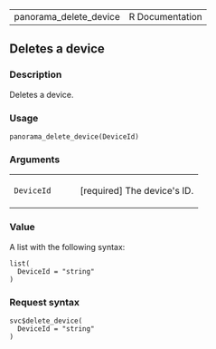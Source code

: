 <table style="width: 100%;">
<tbody>
<tr class="odd">
<td>panorama_delete_device</td>
<td style="text-align: right;">R Documentation</td>
</tr>
</tbody>
</table>

## Deletes a device

### Description

Deletes a device.

### Usage

    panorama_delete_device(DeviceId)

### Arguments

<table>
<colgroup>
<col style="width: 35%" />
<col style="width: 65%" />
</colgroup>
<tbody>
<tr class="odd">
<td><code id="panorama_delete_device_:_DeviceId">DeviceId</code></td>
<td><p>[required] The device's ID.</p></td>
</tr>
</tbody>
</table>

### Value

A list with the following syntax:

    list(
      DeviceId = "string"
    )

### Request syntax

    svc$delete_device(
      DeviceId = "string"
    )
